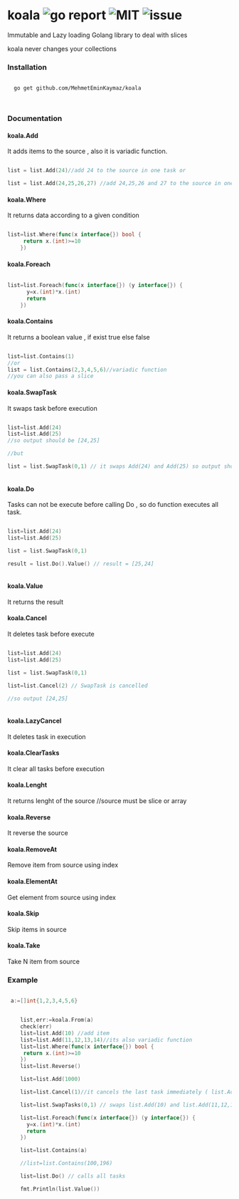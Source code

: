 # koala          ![go report](https://goreportcard.com/badge/github.com/MehmetEminKaymaz/koala) ![MIT](https://img.shields.io/github/license/MehmetEminKaymaz/koala) ![issue](https://img.shields.io/github/issues/MehmetEminKaymaz/koala)
Immutable and Lazy loading Golang library to deal with slices

koala never changes your collections


### Installation

```
 
  go get github.com/MehmetEminKaymaz/koala
 
 
```

### Documentation


#### koala.Add

It adds items to the source , also it is variadic function.

```Go

list = list.Add(24)//add 24 to the source in one task or

list = list.Add(24,25,26,27) //add 24,25,26 and 27 to the source in one task

```

#### koala.Where

It returns data according to a given condition

```Go

list=list.Where(func(x interface{}) bool { 
     return x.(int)>=10
    })

```


#### koala.Foreach

```Go

list=list.Foreach(func(x interface{}) (y interface{}) {
      y=x.(int)*x.(int)
      return
    })

```

#### koala.Contains

It returns a boolean value , if exist true else false

```Go

list=list.Contains(1) 
//or
list = list.Contains(2,3,4,5,6)//variadic function
//you can also pass a slice

```

#### koala.SwapTask

It swaps task before execution 

```Go

list=list.Add(24)
list=list.Add(25)
//so output should be [24,25]

//but

list = list.SwapTask(0,1) // it swaps Add(24) and Add(25) so output should be [25,24]



```

#### koala.Do

Tasks can not be execute before calling Do , so do function executes all task.

```Go

list=list.Add(24)
list=list.Add(25)

list = list.SwapTask(0,1) 

result = list.Do().Value() // result = [25,24]



```

#### koala.Value

It returns the result


#### koala.Cancel

It deletes task before execute

```Go

list=list.Add(24)
list=list.Add(25)

list = list.SwapTask(0,1) 

list=list.Cancel(2) // SwapTask is cancelled

//so output [24,25]



```

#### koala.LazyCancel

It deletes task in execution

#### koala.ClearTasks

It clear all tasks before execution

#### koala.Lenght

It returns lenght of the source //source must be slice or array


#### koala.Reverse

It reverse the source

#### koala.RemoveAt

Remove item from source using index

#### koala.ElementAt

Get element from source using index

#### koala.Skip

Skip items in source 

#### koala.Take

Take N item from source

### Example 

```Go

 a:=[]int{1,2,3,4,5,6}


    list,err:=koala.From(a)
    check(err)
    list=list.Add(10) //add item
    list=list.Add(11,12,13,14)//its also variadic function
    list=list.Where(func(x interface{}) bool {
     return x.(int)>=10
    })
    list=list.Reverse()

    list=list.Add(1000)

    list=list.Cancel(1)//it cancels the last task immediately ( list.Add(1000) )

    list=list.SwapTasks(0,1) // swaps list.Add(10) and list.Add(11,12,13,14)

    list=list.Foreach(func(x interface{}) (y interface{}) {
      y=x.(int)*x.(int)
      return
    })

    list=list.Contains(a)

    //list=list.Contains(100,196)

    list=list.Do() // calls all tasks

    fmt.Println(list.Value())

```







